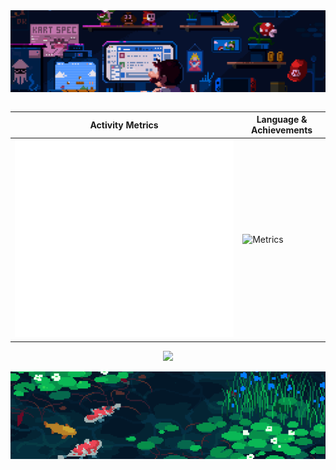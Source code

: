 <div align="center">
   <img align="center" src="Assets/top_banner.gif" width="800">
   <br /><br />

   |   Activity Metrics     |    Language & Achievements   |
| -------------- | -------------- |
| <img src="/github-metrics.svg" alt="Metrics" width="100%">    | <img src="https://metrics.lecoq.io/adamjeddy?template=classic&base.header=0&base.activity=0&base.community=0&base.repositories=0&base.metadata=0&achievements=1&languages=1&base=header%2C%20activity%2C%20community%2C%20repositories%2C%20metadata&base.indepth=false&base.hireable=false&base.skip=false&languages=false&languages.ignored=Jupyter%20Notebook&languages.limit=8&languages.threshold=0%25&languages.other=false&languages.colors=rainbow&languages.sections=most-used&languages.details=bytes-size%2C%20percentage&languages.indepth=false&languages.analysis.timeout=15&languages.analysis.timeout.repositories=7.5&languages.categories=programming&languages.recent.categories=programming&languages.recent.load=300&languages.recent.days=14&achievements=false&achievements.threshold=C&achievements.secrets=true&achievements.display=compact&achievements.limit=12&config.timezone=Asia%2FDubai" alt="Metrics" width="100%">    |
   
   ![](https://komarev.com/ghpvc/?username=AdamJeddy&color=grey&style=for-the-badge)
   
   <img align="center" src="Assets/bottom_banner.gif" width="800">
</div>
